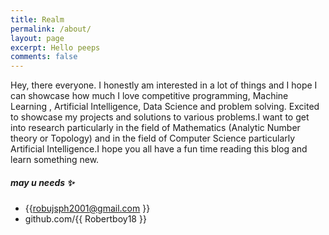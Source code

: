 ```yaml
---
title: Realm 
permalink: /about/
layout: page
excerpt: Hello peeps
comments: false
---
```


Hey, there everyone. I honestly am interested in a lot of things and I hope I can showcase how much I love competitive programming, Machine Learning , Artificial Intelligence, Data Science and problem solving. Excited to showcase my projects and solutions to various problems.I want to get into research particularly in the field of Mathematics (Analytic Number theory or Topology) and in the field of Computer Science particularly Artificial Intelligence.I hope you all have a fun time reading this blog and learn something new.

##### may u needs ✨

- {{robujsph2001@gmail.com }}
- github.com/{{ Robertboy18 }}
